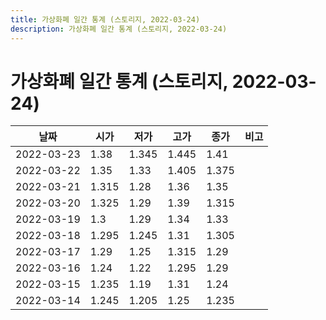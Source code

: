 ```yaml
---
title: 가상화폐 일간 통계 (스토리지, 2022-03-24)
description: 가상화폐 일간 통계 (스토리지, 2022-03-24)
---
```



가상화폐 일간 통계 (스토리지, 2022-03-24)
===

|날짜|시가|저가|고가|종가|비고|
|--|--|--|--|--|--|
|2022-03-23|1.38|1.345|1.445|1.41|    |
|2022-03-22|1.35|1.33|1.405|1.375|    |
|2022-03-21|1.315|1.28|1.36|1.35|    |
|2022-03-20|1.325|1.29|1.39|1.315|    |
|2022-03-19|1.3|1.29|1.34|1.33|    |
|2022-03-18|1.295|1.245|1.31|1.305|    |
|2022-03-17|1.29|1.25|1.315|1.29|    |
|2022-03-16|1.24|1.22|1.295|1.29|    |
|2022-03-15|1.235|1.19|1.31|1.24|    |
|2022-03-14|1.245|1.205|1.25|1.235|    |
